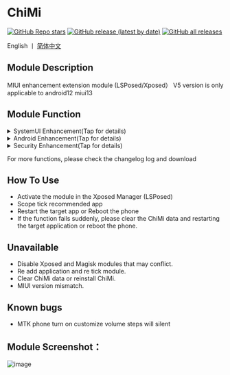 # ChiMi 
[![GitHub Repo stars](https://img.shields.io/github/stars/yonghen/chimi-)](https://github.com/yonghen/chimi-)
[![GitHub release (latest by date)](https://img.shields.io/github/v/release/yonghen/chimi-?label=version)](https://github.com/yonghen/chimi-/releases)
[![GitHub all releases](https://img.shields.io/github/downloads/yonghen/chimi-/total)](https://github.com/yonghen/chimi-/releases)

English 丨 [简体中文](https://github.com/yonghen/chimi-/blob/master/README.md)</b>

## Module Description 

MIUI enhancement extension module (LSPosed/Xposed）
V5 version is only applicable to android12 miui13 

## Module Function
<details>
<summary>SystemUI Enhancement(Tap for details)</summary>

  - Status Bar Hide Icon And View (Hide airplane、signal、mute、vibrate、battery、VPN... icons)
  - Status Bar Layout (Clock right,Clock center, Signal left+clock center)
  - Status Bar Display Weather、Temperature、Current
  - Status Bar Clock Custom (Display year month day week seconds)
  - Status Bar Double NetworkSpeed
  - MIX Alpha Charge Style
  - Lock Screen Display Steps
  - Lock Screen Display Alarm Clock
  
 ...
</details>

<details>
<summary>Android Enhancement(Tap for details)</summary>

  - Notification volume split
  - Volume button long press control custom during screen off
  - Remove untrusted touches.For example,the toast of the non use application that pops up when using the application will block the touch event.Turned on it will no be blocked
  
 ...
</details>

<details>
<summary>Security Enhancement(Tap for details)</summary>

  - Remove open app confirmation popup
  - Skip waiting time
  - Score lock 100
  
 ...
</details>

For more functions, please check the changelog log and download


## How To Use
- Activate the module in the Xposed Manager (LSPosed)
- Scope tick recommended app
- Restart the target app or Reboot the phone
- If the function fails suddenly, please clear the ChiMi data and restarting the target application or reboot the phone.


## Unavailable
- Disable Xposed and Magisk modules that may conflict.
- Re add application and re tick module.
- Clear ChiMi data or reinstall ChiMi.
- MIUI version mismatch.

## Known bugs
- MTK phone turn on customize volume steps will silent

## Module Screenshot：
![image](https://github.com/yonghen/chimi-/raw/master/doc/imgEn.png)
